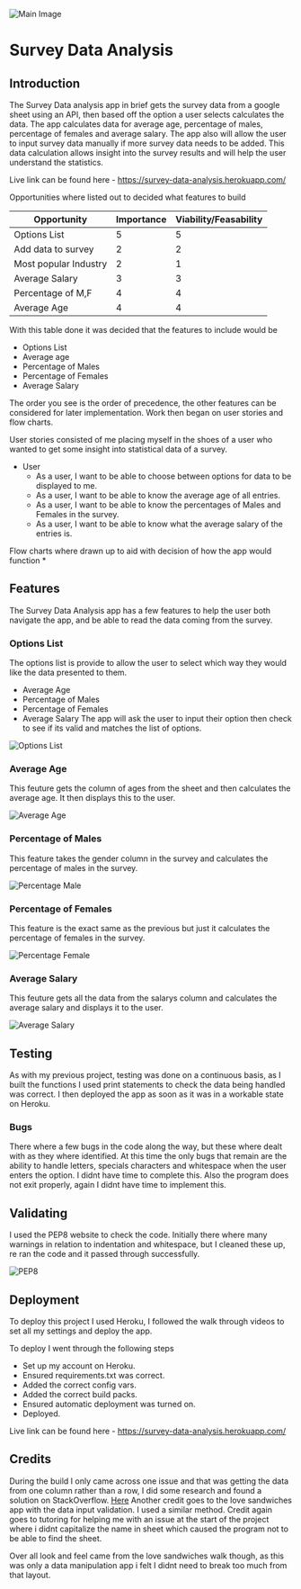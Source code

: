 ![Main Image](https://github.com/Gh0ul5lay3r-91/survey-data-analysis/blob/main/assets/readme%20images/Header%20Image.png)

# Survey Data Analysis


## Introduction

The Survey Data analysis app in brief gets the survey data from a google sheet using an API, then based off the option a user selects calculates the data. The app calculates data for average age, percentage of males, percentage of females and average salary. The app also will allow the user to input survey data manually if more survey data needs to be added. This data calculation allows insight into the survey results and will help the user understand the statistics. 

Live link can be found here - https://survey-data-analysis.herokuapp.com/

Opportunities where listed out to decided what features to build

| Opportunity                          | Importance | Viability/Feasability |
| ------------------------------------ | ---------- | --------------------- | 
| Options List                         | 5          | 5                     | 
| Add data to survey                   | 2          | 2                     |
| Most popular Industry                | 2          | 1                     |
| Average Salary                       | 3          | 3                     |
| Percentage of M,F                    | 4          | 4                     | 
| Average Age                          | 4          | 4                     |

With this table done it was decided that the features to include would be
* Options List
* Average age
* Percentage of Males
* Percentage of Females
* Average Salary

The order you see is the order of precedence, the other features can be considered for later implementation. Work then began on user stories and flow charts.

User stories consisted of me placing myself in the shoes of a user who wanted to get some insight into statistical data of a survey.
* User
    * As a user, I want to be able to choose between options for data to be displayed to me.
    * As a user, I want to be able to know the average age of all entries.
    * As a user, I want to be able to know the percentages of Males and Females in the survey.
    * As a user, I want to be able to know what the average salary of the entries is.

Flow charts where drawn up to aid with decision of how the app would function
* 

## Features
The Survey Data Analysis app has a few features to help the user both navigate the app, and be able to read the data coming from the survey.

### Options List
The options list is provide to allow the user to select which way they would like the data presented to them.
* Average Age
* Percentage of Males
* Percentage of Females
* Average Salary
The app will ask the user to input their option then check to see if its valid and matches the list of options.

![Options List](https://github.com/Gh0ul5lay3r-91/survey-data-analysis/blob/main/assets/readme%20images/Options%20List.png)

### Average Age
This feuture gets the column of ages from the sheet and then calculates the average age. It then displays this to the user.

![Average Age](https://github.com/Gh0ul5lay3r-91/survey-data-analysis/blob/main/assets/readme%20images/Option%201:Option%202.png)

### Percentage of Males
This feature takes the gender column in the survey and calculates the percentage of males in the survey.

![Percentage Male](https://github.com/Gh0ul5lay3r-91/survey-data-analysis/blob/main/assets/readme%20images/Option%201:Option%202.png)

### Percentage of Females
This feature is the exact same as the previous but just it calculates the percentage of females in the survey.

![Percentage Female](https://github.com/Gh0ul5lay3r-91/survey-data-analysis/blob/main/assets/readme%20images/Option%203.png)

### Average Salary
This feuture gets all the data from the salarys column and calculates the average salary and displays it to the user.

![Average Salary](https://github.com/Gh0ul5lay3r-91/survey-data-analysis/blob/main/assets/readme%20images/Option%204.png)

## Testing
As with my previous project, testing was done on a continuous basis, as I built the functions I used print statements to check the data being handled was correct. I then deployed the app as soon as it was in a workable state on Heroku. 

### Bugs
There where a few bugs in the code along the way, but these where dealt with as they where identified. At this time the only bugs that remain are the ability to handle letters, specials characters and whitespace when the user enters the option. I didnt have time to complete this. Also the program does not exit properly, again I didnt have time to implement this. 

## Validating
I used the PEP8 website to check the code. Initially there where many warnings in relation to indentation and whitespace, but I cleaned these up, re ran the code and it passed through successfully. 

![PEP8](https://github.com/Gh0ul5lay3r-91/survey-data-analysis/blob/main/assets/readme%20images/PEP8.png)

## Deployment
To deploy this project I used Heroku, I followed the walk through videos to set all my settings and deploy the app.

To deploy I went through the following steps
* Set up my account on Heroku.
* Ensured requirements.txt was correct.
* Added the correct config vars.
* Added the correct build packs.
* Ensured automatic deployment was turned on.
* Deployed.

Live link can be found here - https://survey-data-analysis.herokuapp.com/

## Credits
During the build I only came across one issue and that was getting the data from one column rather than a row, I did some research and found a solution on StackOverflow.
[Here](https://stackoverflow.com/questions/36235559/how-to-use-python-to-read-one-column-from-excel-file)
Another credit goes to the love sandwiches app with the data input validation. I used a similar method. 
Credit again goes to tutoring for helping me with an issue at the start of the project where i didnt capitalize the name in sheet which caused the program not to be able to find the sheet.

Over all look and feel came from the love sandwiches walk though, as this was only a data manipulation app i felt I didnt need to break too much from that layout. 